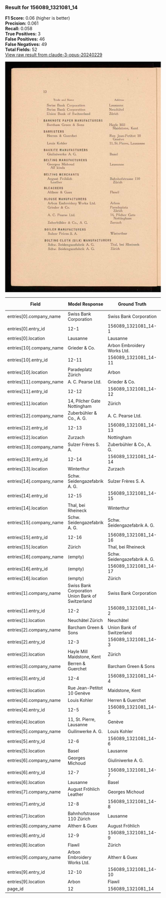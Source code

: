 ### Result for 156089_1321081_14
**F1 Score:** 0.06 (higher is better)<br>**Precision:** 0.061<br>**Recall:** 0.058<br>**True Positives:** 3<br>**False Positives:** 46<br>**False Negatives:** 49<br>**Total Fields:** 52<br>[View raw result from claude-3-opus-20240229](https://github.com/RISE-UNIBAS/humanities_data_benchmark/blob/main/results/2025-10-28/T0371/request_T0371_156089_1321081_14.json)

<img src="https://github.com/RISE-UNIBAS/humanities_data_benchmark/blob/main/benchmarks/company_lists/images/156089_1321081_14.jpg?raw=true" alt="156089_1321081_14" width="600px">

| Field | Model Response | Ground Truth | Fuzzy Score | Match |
|-------|----------------|--------------|-------------|-------|
| entries[0].company_name | Swiss Bank Corporation | Swiss Bank Corporation | 1.000 | ✅ |
| entries[0].entry_id | 12-1 | 156089_1321081_14-1 | 0.348 | ❌ |
| entries[0].location | Lausanne | Lausanne | 1.000 | ✅ |
| entries[10].company_name | Grieder & Co. | Arbon Embroidery Works Ltd. | 0.400 | ❌ |
| entries[10].entry_id | 12-11 | 156089_1321081_14-11 | 0.400 | ❌ |
| entries[10].location | Paradeplatz Zürich | Arbon | 0.087 | ❌ |
| entries[11].company_name | A. C. Pearse Ltd. | Grieder & Co. | 0.267 | ❌ |
| entries[11].entry_id | 12-12 | 156089_1321081_14-12 | 0.400 | ❌ |
| entries[11].location | 14, Pilcher Gate Nottingham | Zürich | 0.182 | ❌ |
| entries[12].company_name | Zuberbühler & Co., A. G. | A. C. Pearse Ltd. | 0.293 | ❌ |
| entries[12].entry_id | 12-13 | 156089_1321081_14-13 | 0.400 | ❌ |
| entries[12].location | Zurzach | Nottingham | 0.118 | ❌ |
| entries[13].company_name | Sulzer Frères S. A. | Zuberbühler & Co., A. G. | 0.465 | ❌ |
| entries[13].entry_id | 12-14 | 156089_1321081_14-14 | 0.400 | ❌ |
| entries[13].location | Winterthur | Zurzach | 0.235 | ❌ |
| entries[14].company_name | Schw. Seidengazefabrik A. G. | Sulzer Frères S. A. | 0.340 | ❌ |
| entries[14].entry_id | 12-15 | 156089_1321081_14-15 | 0.400 | ❌ |
| entries[14].location | Thal, bei Rheineck | Winterthur | 0.214 | ❌ |
| entries[15].company_name | Schw. Seidengazefabrik A. G. | Schw. Seidengazefabrik A. G. | 1.000 | ✅ |
| entries[15].entry_id | 12-16 | 156089_1321081_14-16 | 0.400 | ❌ |
| entries[15].location | Zürich | Thal, bei Rheineck | 0.167 | ❌ |
| entries[16].company_name | (empty) | Schw. Seidengazefabrik A. G. | 0.000 | ❌ |
| entries[16].entry_id | (empty) | 156089_1321081_14-17 | 0.000 | ❌ |
| entries[16].location | (empty) | Zürich | 0.000 | ❌ |
| entries[1].company_name | Swiss Bank Corporation Union Bank of Switzerland | Swiss Bank Corporation | 0.629 | ❌ |
| entries[1].entry_id | 12-2 | 156089_1321081_14-2 | 0.348 | ❌ |
| entries[1].location | Neuchâtel Zürich | Neuchâtel | 0.720 | ❌ |
| entries[2].company_name | Barcham Green & Sons | Union Bank of Switzerland | 0.311 | ❌ |
| entries[2].entry_id | 12-3 | 156089_1321081_14-3 | 0.348 | ❌ |
| entries[2].location | Hayle Mill Maidstone, Kent | Zürich | 0.062 | ❌ |
| entries[3].company_name | Berren & Guerchet | Barcham Green & Sons | 0.432 | ❌ |
| entries[3].entry_id | 12-4 | 156089_1321081_14-4 | 0.348 | ❌ |
| entries[3].location | Rue Jean-Petitot 10 Genève | Maidstone, Kent | 0.341 | ❌ |
| entries[4].company_name | Louis Kohler | Herren & Guerchet | 0.207 | ❌ |
| entries[4].entry_id | 12-5 | 156089_1321081_14-5 | 0.348 | ❌ |
| entries[4].location | 11, St. Pierre, Lausanne | Genève | 0.200 | ❌ |
| entries[5].company_name | Guilinwerke A. G. | Louis Kohler | 0.345 | ❌ |
| entries[5].entry_id | 12-6 | 156089_1321081_14-6 | 0.348 | ❌ |
| entries[5].location | Basel | Lausanne | 0.462 | ❌ |
| entries[6].company_name | Georges Michoud | Giuliniwerke A. G. | 0.303 | ❌ |
| entries[6].entry_id | 12-7 | 156089_1321081_14-7 | 0.348 | ❌ |
| entries[6].location | Lausanne | Basel | 0.462 | ❌ |
| entries[7].company_name | August Fröhlich Leather | Georges Michoud | 0.316 | ❌ |
| entries[7].entry_id | 12-8 | 156089_1321081_14-8 | 0.348 | ❌ |
| entries[7].location | Bahnhofstrasse 110 Zürich | Lausanne | 0.242 | ❌ |
| entries[8].company_name | Altherr & Guex | August Fröhlich | 0.207 | ❌ |
| entries[8].entry_id | 12-9 | 156089_1321081_14-9 | 0.348 | ❌ |
| entries[8].location | Flawil | Zürich | 0.167 | ❌ |
| entries[9].company_name | Arbon Embroidery Works Ltd. | Altherr & Guex | 0.244 | ❌ |
| entries[9].entry_id | 12-10 | 156089_1321081_14-10 | 0.400 | ❌ |
| entries[9].location | Arbon | Flawil | 0.000 | ❌ |
| page_id | 12 | 156089_1321081_14 | 0.211 | ❌ |
